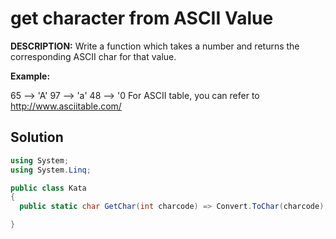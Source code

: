 # get character from ASCII Value

**DESCRIPTION:**
Write a function which takes a number and returns the corresponding ASCII char for that value.

**Example:**

65 --> 'A'
97 --> 'a'
48 --> '0
For ASCII table, you can refer to http://www.asciitable.com/

## Solution

```csharp
using System;
using System.Linq;

public class Kata
{
  public static char GetChar(int charcode) => Convert.ToChar(charcode);

}
```
